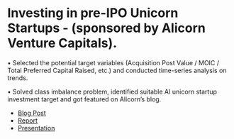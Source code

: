 # Investing in pre-IPO Unicorn Startups - (sponsored by Alicorn Venture Capitals). 

• Selected the potential target variables (Acquisition Post Value / MOIC / Total Preferred Capital Raised, etc.) and conducted time-series analysis on trends. 

• Solved class imbalance problem, identified suitable AI unicorn startup investment target and got featured on Alicorn’s blog. 

- [Blog Post]() 
- [Report](https://github.com/Lukastuong123/Python/blob/master/Project-%20Investing%20in%20pre-IPO%20Unicorn%20Startups%20(sponsored%20by%20Alicorn%20Venture%20Capitals)/Final%20Project%20Proposal.pdf) 
- [Presentation](https://github.com/Lukastuong123/Python/blob/master/Project-%20Investing%20in%20pre-IPO%20Unicorn%20Startups%20(sponsored%20by%20Alicorn%20Venture%20Capitals)/Final%20Presentation.pptx)
